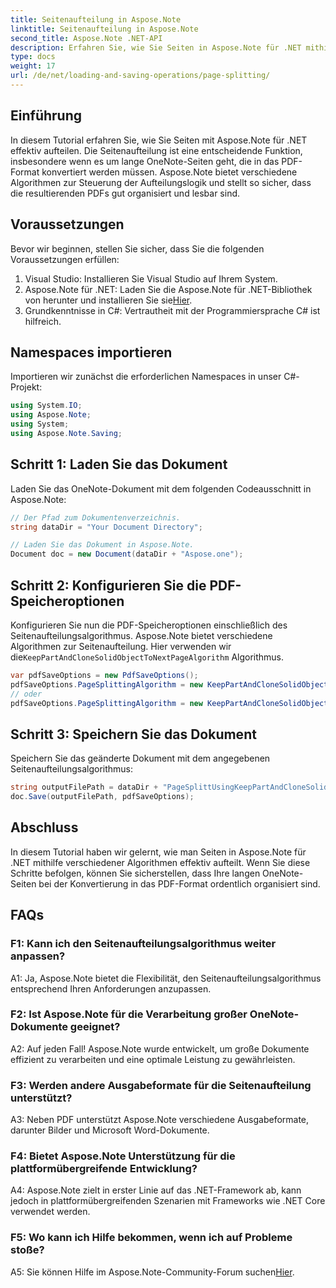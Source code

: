 ```yaml
---
title: Seitenaufteilung in Aspose.Note
linktitle: Seitenaufteilung in Aspose.Note
second_title: Aspose.Note .NET-API
description: Erfahren Sie, wie Sie Seiten in Aspose.Note für .NET mithilfe verschiedener Algorithmen effektiv aufteilen. Sorgen Sie für eine übersichtliche Organisation von OneNote-Dokumenten im PDF-Format.
type: docs
weight: 17
url: /de/net/loading-and-saving-operations/page-splitting/
---
```

## Einführung

In diesem Tutorial erfahren Sie, wie Sie Seiten mit Aspose.Note für .NET effektiv aufteilen. Die Seitenaufteilung ist eine entscheidende Funktion, insbesondere wenn es um lange OneNote-Seiten geht, die in das PDF-Format konvertiert werden müssen. Aspose.Note bietet verschiedene Algorithmen zur Steuerung der Aufteilungslogik und stellt so sicher, dass die resultierenden PDFs gut organisiert und lesbar sind.

## Voraussetzungen

Bevor wir beginnen, stellen Sie sicher, dass Sie die folgenden Voraussetzungen erfüllen:

1. Visual Studio: Installieren Sie Visual Studio auf Ihrem System.
2.  Aspose.Note für .NET: Laden Sie die Aspose.Note für .NET-Bibliothek von herunter und installieren Sie sie[Hier](https://releases.aspose.com/note/net/).
3. Grundkenntnisse in C#: Vertrautheit mit der Programmiersprache C# ist hilfreich.

## Namespaces importieren

Importieren wir zunächst die erforderlichen Namespaces in unser C#-Projekt:

```csharp
using System.IO;
using Aspose.Note;
using System;
using Aspose.Note.Saving;
```

## Schritt 1: Laden Sie das Dokument

Laden Sie das OneNote-Dokument mit dem folgenden Codeausschnitt in Aspose.Note:

```csharp
// Der Pfad zum Dokumentenverzeichnis.
string dataDir = "Your Document Directory";

// Laden Sie das Dokument in Aspose.Note.
Document doc = new Document(dataDir + "Aspose.one");
```

## Schritt 2: Konfigurieren Sie die PDF-Speicheroptionen

 Konfigurieren Sie nun die PDF-Speicheroptionen einschließlich des Seitenaufteilungsalgorithmus. Aspose.Note bietet verschiedene Algorithmen zur Seitenaufteilung. Hier verwenden wir die`KeepPartAndCloneSolidObjectToNextPageAlgorithm` Algorithmus.

```csharp
var pdfSaveOptions = new PdfSaveOptions();
pdfSaveOptions.PageSplittingAlgorithm = new KeepPartAndCloneSolidObjectToNextPageAlgorithm(100);
// oder
pdfSaveOptions.PageSplittingAlgorithm = new KeepPartAndCloneSolidObjectToNextPageAlgorithm(400);
```

## Schritt 3: Speichern Sie das Dokument

Speichern Sie das geänderte Dokument mit dem angegebenen Seitenaufteilungsalgorithmus:

```csharp
string outputFilePath = dataDir + "PageSplittUsingKeepPartAndCloneSolidObjectToNextPageAlgorithm_out.pdf";
doc.Save(outputFilePath, pdfSaveOptions);
```

## Abschluss

In diesem Tutorial haben wir gelernt, wie man Seiten in Aspose.Note für .NET mithilfe verschiedener Algorithmen effektiv aufteilt. Wenn Sie diese Schritte befolgen, können Sie sicherstellen, dass Ihre langen OneNote-Seiten bei der Konvertierung in das PDF-Format ordentlich organisiert sind.

## FAQs

### F1: Kann ich den Seitenaufteilungsalgorithmus weiter anpassen?

A1: Ja, Aspose.Note bietet die Flexibilität, den Seitenaufteilungsalgorithmus entsprechend Ihren Anforderungen anzupassen.

### F2: Ist Aspose.Note für die Verarbeitung großer OneNote-Dokumente geeignet?

A2: Auf jeden Fall! Aspose.Note wurde entwickelt, um große Dokumente effizient zu verarbeiten und eine optimale Leistung zu gewährleisten.

### F3: Werden andere Ausgabeformate für die Seitenaufteilung unterstützt?

A3: Neben PDF unterstützt Aspose.Note verschiedene Ausgabeformate, darunter Bilder und Microsoft Word-Dokumente.

### F4: Bietet Aspose.Note Unterstützung für die plattformübergreifende Entwicklung?

A4: Aspose.Note zielt in erster Linie auf das .NET-Framework ab, kann jedoch in plattformübergreifenden Szenarien mit Frameworks wie .NET Core verwendet werden.

### F5: Wo kann ich Hilfe bekommen, wenn ich auf Probleme stoße?

 A5: Sie können Hilfe im Aspose.Note-Community-Forum suchen[Hier](https://forum.aspose.com/c/note/28).